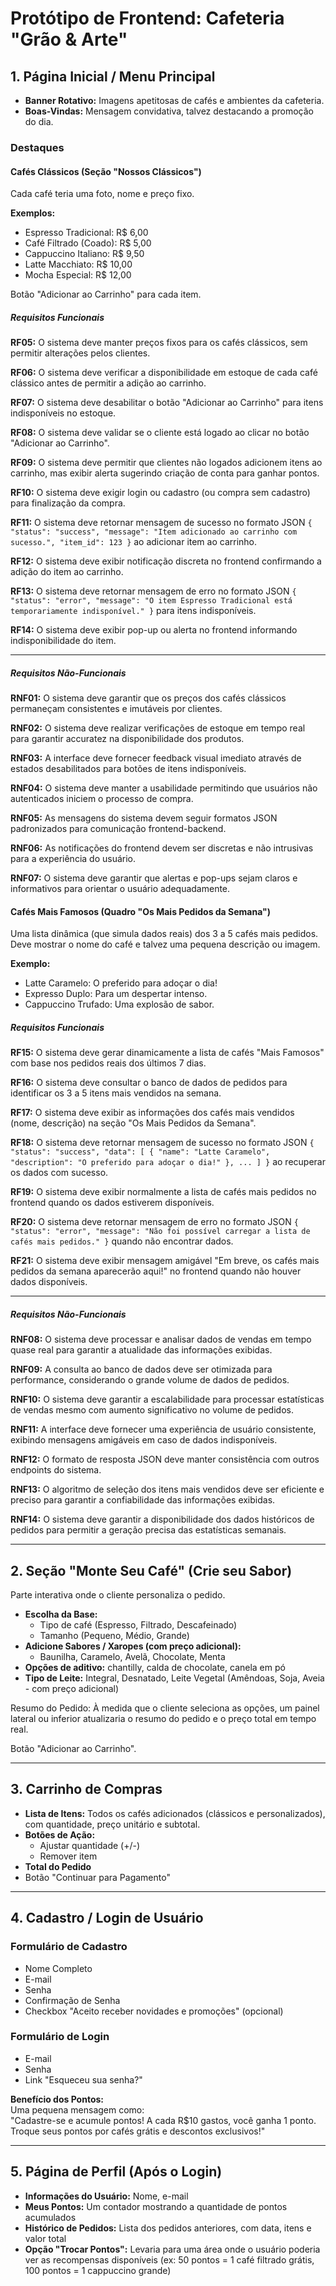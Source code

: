 # Protótipo de Frontend: Cafeteria "Grão & Arte"


## 1. Página Inicial / Menu Principal

- **Banner Rotativo:** Imagens apetitosas de cafés e ambientes da cafeteria.
- **Boas-Vindas:** Mensagem convidativa, talvez destacando a promoção do dia.

### Destaques

#### Cafés Clássicos (Seção "Nossos Clássicos")

Cada café teria uma foto, nome e preço fixo.

**Exemplos:**
- Espresso Tradicional: R$ 6,00
- Café Filtrado (Coado): R$ 5,00
- Cappuccino Italiano: R$ 9,50
- Latte Macchiato: R$ 10,00
- Mocha Especial: R$ 12,00

Botão "Adicionar ao Carrinho" para cada item.

##### **Requisitos Funcionais**

**RF05:** O sistema deve manter preços fixos para os cafés clássicos, sem permitir alterações pelos clientes.

**RF06:** O sistema deve verificar a disponibilidade em estoque de cada café clássico antes de permitir a adição ao carrinho.

**RF07:** O sistema deve desabilitar o botão "Adicionar ao Carrinho" para itens indisponíveis no estoque.

**RF08:** O sistema deve validar se o cliente está logado ao clicar no botão "Adicionar ao Carrinho".

**RF09:** O sistema deve permitir que clientes não logados adicionem itens ao carrinho, mas exibir alerta sugerindo criação de conta para ganhar pontos.

**RF10:** O sistema deve exigir login ou cadastro (ou compra sem cadastro) para finalização da compra.

**RF11:** O sistema deve retornar mensagem de sucesso no formato JSON `{ "status": "success", "message": "Item adicionado ao carrinho com sucesso.", "item_id": 123 }` ao adicionar item ao carrinho.

**RF12:** O sistema deve exibir notificação discreta no frontend confirmando a adição do item ao carrinho.

**RF13:** O sistema deve retornar mensagem de erro no formato JSON `{ "status": "error", "message": "O item Espresso Tradicional está temporariamente indisponível." }` para itens indisponíveis.

**RF14:** O sistema deve exibir pop-up ou alerta no frontend informando indisponibilidade do item.

---

##### **Requisitos Não-Funcionais**

**RNF01:** O sistema deve garantir que os preços dos cafés clássicos permaneçam consistentes e imutáveis por clientes.

**RNF02:** O sistema deve realizar verificações de estoque em tempo real para garantir accuratez na disponibilidade dos produtos.

**RNF03:** A interface deve fornecer feedback visual imediato através de estados desabilitados para botões de itens indisponíveis.

**RNF04:** O sistema deve manter a usabilidade permitindo que usuários não autenticados iniciem o processo de compra.

**RNF05:** As mensagens do sistema devem seguir formatos JSON padronizados para comunicação frontend-backend.

**RNF06:** As notificações do frontend devem ser discretas e não intrusivas para a experiência do usuário.

**RNF07:** O sistema deve garantir que alertas e pop-ups sejam claros e informativos para orientar o usuário adequadamente.


#### Cafés Mais Famosos (Quadro "Os Mais Pedidos da Semana")

Uma lista dinâmica (que simula dados reais) dos 3 a 5 cafés mais pedidos. Deve mostrar o nome do café e talvez uma pequena descrição ou imagem.

**Exemplo:**
- Latte Caramelo: O preferido para adoçar o dia!
- Expresso Duplo: Para um despertar intenso.
- Cappuccino Trufado: Uma explosão de sabor.

##### **Requisitos Funcionais**

**RF15:** O sistema deve gerar dinamicamente a lista de cafés "Mais Famosos" com base nos pedidos reais dos últimos 7 dias.

**RF16:** O sistema deve consultar o banco de dados de pedidos para identificar os 3 a 5 itens mais vendidos na semana.

**RF17:** O sistema deve exibir as informações dos cafés mais vendidos (nome, descrição) na seção "Os Mais Pedidos da Semana".

**RF18:** O sistema deve retornar mensagem de sucesso no formato JSON `{ "status": "success", "data": [ { "name": "Latte Caramelo", "description": "O preferido para adoçar o dia!" }, ... ] }` ao recuperar os dados com sucesso.

**RF19:** O sistema deve exibir normalmente a lista de cafés mais pedidos no frontend quando os dados estiverem disponíveis.

**RF20:** O sistema deve retornar mensagem de erro no formato JSON `{ "status": "error", "message": "Não foi possível carregar a lista de cafés mais pedidos." }` quando não encontrar dados.

**RF21:** O sistema deve exibir mensagem amigável "Em breve, os cafés mais pedidos da semana aparecerão aqui!" no frontend quando não houver dados disponíveis.

---

##### **Requisitos Não-Funcionais**

**RNF08:** O sistema deve processar e analisar dados de vendas em tempo quase real para garantir a atualidade das informações exibidas.

**RNF09:** A consulta ao banco de dados deve ser otimizada para performance, considerando o grande volume de dados de pedidos.

**RNF10:** O sistema deve garantir a escalabilidade para processar estatísticas de vendas mesmo com aumento significativo no volume de pedidos.

**RNF11:** A interface deve fornecer uma experiência de usuário consistente, exibindo mensagens amigáveis em caso de dados indisponíveis.

**RNF12:** O formato de resposta JSON deve manter consistência com outros endpoints do sistema.

**RNF13:** O algoritmo de seleção dos itens mais vendidos deve ser eficiente e preciso para garantir a confiabilidade das informações exibidas.

**RNF14:** O sistema deve garantir a disponibilidade dos dados históricos de pedidos para permitir a geração precisa das estatísticas semanais.

---

## 2. Seção "Monte Seu Café" (Crie seu Sabor)

Parte interativa onde o cliente personaliza o pedido.

- **Escolha da Base:**
  - Tipo de café (Espresso, Filtrado, Descafeinado)
  - Tamanho (Pequeno, Médio, Grande)
- **Adicione Sabores / Xaropes (com preço adicional):**
  - Baunilha, Caramelo, Avelã, Chocolate, Menta
- **Opções de aditivo:** chantilly, calda de chocolate, canela em pó
- **Tipo de Leite:** Integral, Desnatado, Leite Vegetal (Amêndoas, Soja, Aveia - com preço adicional)

Resumo do Pedido: À medida que o cliente seleciona as opções, um painel lateral ou inferior atualizaria o resumo do pedido e o preço total em tempo real.

Botão "Adicionar ao Carrinho".

---

## 3. Carrinho de Compras

- **Lista de Itens:** Todos os cafés adicionados (clássicos e personalizados), com quantidade, preço unitário e subtotal.
- **Botões de Ação:**
  - Ajustar quantidade (+/-)
  - Remover item
- **Total do Pedido**
- Botão "Continuar para Pagamento"

---

## 4. Cadastro / Login de Usuário

### Formulário de Cadastro

- Nome Completo
- E-mail
- Senha
- Confirmação de Senha
- Checkbox "Aceito receber novidades e promoções" (opcional)

### Formulário de Login

- E-mail
- Senha
- Link "Esqueceu sua senha?"

**Benefício dos Pontos:**  
Uma pequena mensagem como:  
"Cadastre-se e acumule pontos! A cada R$10 gastos, você ganha 1 ponto. Troque seus pontos por cafés grátis e descontos exclusivos!"

---

## 5. Página de Perfil (Após o Login)

- **Informações do Usuário:** Nome, e-mail
- **Meus Pontos:** Um contador mostrando a quantidade de pontos acumulados
- **Histórico de Pedidos:** Lista dos pedidos anteriores, com data, itens e valor total
- **Opção "Trocar Pontos":** Levaria para uma área onde o usuário poderia ver as recompensas disponíveis (ex: 50 pontos = 1 café filtrado grátis, 100 pontos = 1 cappuccino grande)